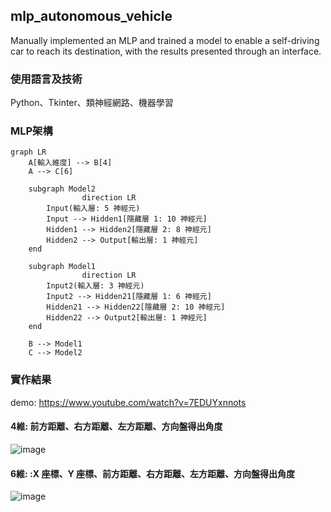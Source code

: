 ## mlp_autonomous_vehicle
Manually implemented an MLP and trained a model to enable a self-driving car to reach its destination, with the results presented through an interface.
### 使用語言及技術
Python、Tkinter、類神經網路、機器學習
### MLP架構
```mermaid
graph LR
    A[輸入維度] --> B[4]
    A --> C[6]

    subgraph Model2
				direction LR
        Input(輸入層: 5 神經元)
        Input --> Hidden1[隱藏層 1: 10 神經元]
        Hidden1 --> Hidden2[隱藏層 2: 8 神經元]
        Hidden2 --> Output[輸出層: 1 神經元]
    end

    subgraph Model1
				direction LR
        Input2(輸入層: 3 神經元)
        Input2 --> Hidden21[隱藏層 1: 6 神經元]
        Hidden21 --> Hidden22[隱藏層 2: 10 神經元]
        Hidden22 --> Output2[輸出層: 1 神經元]
    end

    B --> Model1
    C --> Model2
```

### 實作結果
demo: https://www.youtube.com/watch?v=7EDUYxnnots

#### 4維: 前方距離、右方距離、左方距離、方向盤得出角度 
![image](https://github.com/user-attachments/assets/77502ed6-5cdc-4d01-a134-659a89f1d3a8)

#### 6維: :X 座標、Y 座標、前方距離、右方距離、左方距離、方向盤得出角度
![image](https://github.com/user-attachments/assets/0132aada-aa69-4b5a-a060-39c23582536a)

